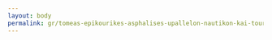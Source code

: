 ```yaml
---
layout: body
permalink: gr/tomeas-epikourikes-asphalises-upallelon-nautikon-kai-touristikon-praktoreion-teauntp/
---
```


